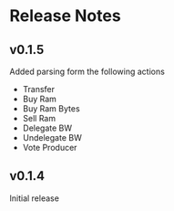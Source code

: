 # Release Notes

## v0.1.5
Added parsing form the following actions
- Transfer
- Buy Ram
- Buy Ram Bytes
- Sell Ram
- Delegate BW
- Undelegate BW
- Vote Producer

## v0.1.4
Initial release
